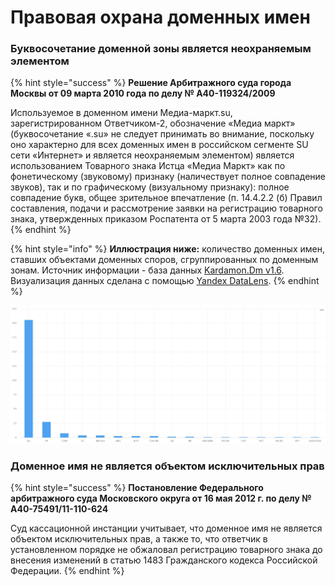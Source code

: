 # Правовая охрана доменных имен

### Буквосочетание доменной зоны является неохраняемым элементом

{% hint style="success" %}
**Решение Арбитражного суда города Москвы от 09 марта 2010 года по делу № А40-119324/2009**

Используемое в доменном имени Медиа-маркт.su, зарегистрированном Ответчиком-2, обозначение «Медиа маркт» \(буквосочетание «.su» не следует принимать во внимание, поскольку оно характерно для всех доменных имен в российском сегменте SU сети «Интернет» и является неохраняемым элементом\) является использованием Товарного знака Истца «Медиа Маркт» как по фонетическому \(звуковому\) признаку \(наличествует полное совпадение звуков\), так и по графическому \(визуальному признаку\): полное совпадение букв, общее зрительное впечатление \(п. 14.4.2.2 \(б\) Правил составления, подачи и рассмотрение заявки на регистрацию товарного знака, утвержденных приказом Роспатента от 5 марта 2003 года №32\).
{% endhint %}

{% hint style="info" %}
**Иллюстрация ниже:** количество доменных имен, ставших объектами доменных споров, сгруппированных по доменным зонам. Источник информации - база данных [Kardamon.Dm v1.6](https://dorotenko.pro/ru/kardamon/). Визуализация данных сделана с помощью [Yandex DataLens](https://datalens.yandex.ru).
{% endhint %}

![&#x41F;&#x43E;&#x434;&#x430;&#x432;&#x43B;&#x44F;&#x44E;&#x449;&#x435;&#x435; &#x431;&#x43E;&#x43B;&#x44C;&#x448;&#x438;&#x43D;&#x441;&#x442;&#x432;&#x43E; &#x441;&#x43F;&#x43E;&#x440;&#x43E;&#x432; &#x43F;&#x440;&#x438;&#x445;&#x43E;&#x434;&#x438;&#x43B;&#x43E;&#x441;&#x44C; &#x43D;&#x430; &#x434;&#x43E;&#x43C;&#x435;&#x43D;&#x43D;&#x44B;&#x435; &#x438;&#x43C;&#x435;&#x43D;&#x430; &#x432; &#x437;&#x43E;&#x43D;&#x435; .RU](../../.gitbook/assets/domains-kardamon-v1.6.JPG)

### Доменное имя не является объектом исключительных прав

{% hint style="success" %}
**Постановление Федерального арбитражного суда Московского округа от 16 мая 2012 г. по делу № А40-75491/11-110-624**

Суд кассационной инстанции учитывает, что доменное имя не является объектом исключительных прав, а также то, что ответчик в установленном порядке не обжаловал регистрацию товарного знака до внесения изменений в статью 1483 Гражданского кодекса Российской Федерации.
{% endhint %}

